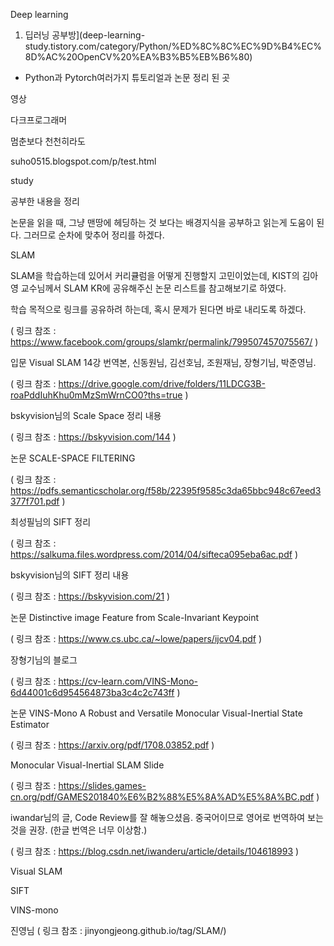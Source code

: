Deep learning
1. 딥러닝 공부방](deep-learning-study.tistory.com/category/Python/%ED%8C%8C%EC%9D%B4%EC%8D%AC%20OpenCV%20%EA%B3%B5%EB%B6%80)
- Python과 Pytorch여러가지 튜토리얼과 논문 정리 된 곳


영상

다크프로그래머

멈춘보다 천천히라도

suho0515.blogspot.com/p/test.html

study


공부한 내용을 정리


논문을 읽을 때, 그냥 맨땅에 헤딩하는 것 보다는 배경지식을 공부하고 읽는게 도움이 된다.
그러므로 순차에 맞추어 정리를 하겠다.



SLAM

SLAM을 학습하는데 있어서 커리큘럼을 어떻게 진행할지 고민이었는데, KIST의 김아영 교수님께서 SLAM KR에 공유해주신 논문 리스트를 참고해보기로 하였다.

학습 목적으로 링크를 공유하려 하는데, 혹시 문제가 된다면 바로 내리도록 하겠다.

( 링크 참조 : https://www.facebook.com/groups/slamkr/permalink/799507457075567/ )

입문 Visual SLAM 14강 번역본, 신동원님, 김선호님, 조원재님, 장형기님, 박준영님.

( 링크 참조 : https://drive.google.com/drive/folders/11LDCG3B-roaPddIuhKhu0mMzSmWrnCO0?ths=true )

bskyvision님의 Scale Space 정리 내용

( 링크 참조 : https://bskyvision.com/144 )

논문 SCALE-SPACE FILTERING

( 링크 참조 : https://pdfs.semanticscholar.org/f58b/22395f9585c3da65bbc948c67eed3377f701.pdf )

최성필님의 SIFT 정리

( 링크 참조 : https://salkuma.files.wordpress.com/2014/04/sifteca095eba6ac.pdf )

bskyvision님의 SIFT 정리 내용

( 링크 참조 : https://bskyvision.com/21 )

논문 Distinctive image Feature from Scale-Invariant Keypoint

( 링크 참조 : https://www.cs.ubc.ca/~lowe/papers/ijcv04.pdf )

장형기님의 블로그

( 링크 참조 : https://cv-learn.com/VINS-Mono-6d44001c6d954564873ba3c4c2c743ff )

논문 VINS-Mono A Robust and Versatile Monocular Visual-Inertial State Estimator

( 링크 참조 : https://arxiv.org/pdf/1708.03852.pdf )

Monocular Visual-Inertial SLAM Slide

( 링크 참조 : https://slides.games-cn.org/pdf/GAMES201840%E6%B2%88%E5%8A%AD%E5%8A%BC.pdf )

iwandar님의 글, Code Review를 잘 해놓으셨음. 중국어이므로 영어로 번역하여 보는 것을 권장. (한글 번역은 너무 이상함.)

( 링크 참조 : https://blog.csdn.net/iwanderu/article/details/104618993 )

Visual SLAM

SIFT

VINS-mono

 진영님
( 링크 참조 : jinyongjeong.github.io/tag/SLAM/)








